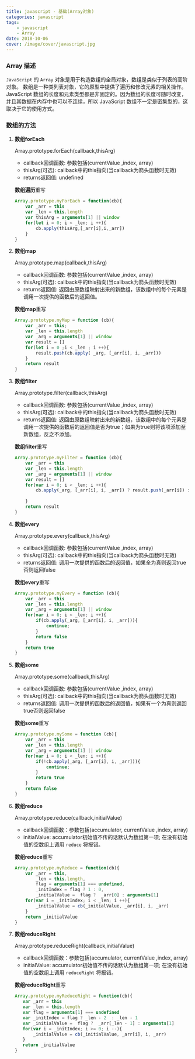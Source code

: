 ```yaml
---
title: javascript - 基础(Array对象)
categories: javascript
tags:
    - javascript
    - Array
date: 2018-10-06
cover: /image/cover/javascript.jpg
---
```


### Array 描述

`JavaScript` 的 `Array` 对象是用于构造数组的全局对象，数组是类似于列表的高阶对象。
数组是一种类列表对象，它的原型中提供了遍历和修改元素的相关操作。JavaScript 数组的长度和元素类型都是非固定的。因为数组的长度可随时改变，并且其数据在内存中也可以不连续，所以 JavaScript 数组不一定是密集型的，这取决于它的使用方式。

### 数组的方法

1. **数组forEach**

    Array.prototype.forEach(callback,thisArg)

    - callback回调函数: 参数包括(currentValue ,index, array)
    - thisArg(可选): callback中的this指向(当callback为箭头函数时无效)
    - returns返回值: undefined

    **数组遍历**重写

    ```javascript
   Array.prototype.myForEach = function(cb){
        var _arr = this
        var _len = this.length
        var thisArg = arguments[1] || window
        for(let i = 0; i < _len; i ++){
            cb.apply(thisArg,[_arr[i],i,_arr])
        }
    }
    ```

2. **数组map**

    Array.prototype.map(callback,thisArg)

    - callback回调函数: 参数包括(currentValue ,index, array)
    - thisArg(可选): callback中的this指向(当callback为箭头函数时无效)
    - returns返回值: 返回由原数组映射出来的新数组，该数组中的每个元素是调用一次提供的函数后的返回值。

    **数组map**重写

    ```javascript
    Array.prototype.myMap = function (cb){
        var _arr = this;
        var _len = this.length
        var _arg = arguments[1] || window
        var result = []
        for(let i = 0 ;i < _len ; i ++){
            result.push(cb.apply( _arg, [_arr[i], i, _arr]))
        }
        return result
    }

    ```

3. **数组filter**

    Array.prototype.filter(callback,thisArg)

    - callback回调函数: 参数包括(currentValue ,index, array)
    - thisArg(可选): callback中的this指向(当callback为箭头函数时无效)
    - returns返回值: 返回由原数组映射出来的新数组，该数组中的每个元素是调用一次提供的函数后的返回值是否为true；如果为true则将该项添加至新数组，反之不添加。

    **数组filter**重写

    ```javascript
    Array.prototype.myFilter = function (cb){
        var _arr = this
        var _len = this.length
        var _arg = arguments[1] || window
        var result = []
        for(var i = 0; i < _len; i ++){
            cb.apply(_arg, [_arr[i], i, _arr]) ? result.push(_arr[i]) : ""
                
        }
        return result
    }
    ```

4. **数组every**

    Array.prototype.every(callback,thisArg)

    - callback回调函数: 参数包括(currentValue ,index, array)
    - thisArg(可选): callback中的this指向(当callback为箭头函数时无效)
    - returns返回值: 调用一次提供的函数后的返回值，如果全为真则返回true否则返回false

    **数组every**重写

    ```javascript
    Array.prototype.myEvery = function (cb){
        var _arr = this
        var _len = this.length
        var _arg = arguments[1] || window
        for(var i = 0; i < _len; i ++){
            if(cb.apply(_arg, [_arr[i], i, _arr])){
                continue;
            }
            return false
        }
        return true
    }
    ```

5. **数组some**

    Array.prototype.some(callback,thisArg)

    - callback回调函数: 参数包括(currentValue ,index, array)
    - thisArg(可选): callback中的this指向(当callback为箭头函数时无效)
    - returns返回值: 调用一次提供的函数后的返回值，如果有一个为真则返回true否则返回false

    **数组some**重写

    ```javascript
    Array.prototype.mySome = function (cb){
        var _arr = this
        var _len = this.length
        var _arg = arguments[1] || window
        for(var i = 0; i < _len; i ++){
            if(!cb.apply(_arg, [_arr[i], i, _arr])){
                continue;
            }
            return true
        }
        return false
    }
    ```

6. **数组reduce**

    Array.prototype.reduce(callback,initialValue)

    - callback回调函数：参数包括(accumulator, currentValue ,index, array)
    - initialValue: accumulator初始值不传的话默认为数组第一项; 在没有初始值的空数组上调用 `reduce` 将报错。

    **数组reduce**重写

    ```javascript
    Array.prototype.myReduce = function(cb){
        var _arr = this,
            _len = this.length,
            flag = arguments[1] === undefined,
            _initIndex = flag ? 1 : 0,
            _initialValue =  flag ?  _arr[0] : arguments[1]
        for(var i = _initIndex; i < _len; i ++){
            _initialValue = cb(_initialValue, _arr[i], i, _arr)
        }
        return _initialValue
    }
    ```

7. **数组reduceRight**

    Array.prototype.reduceRight(callback,initialValue)

    - callback回调函数：参数包括(accumulator, currentValue ,index, array)
    - initialValue: accumulator初始值不传的话默认为数组第一项; 在没有初始值的空数组上调用 `reduceRight` 将报错。

    **数组reduceRight**重写

     ```javascript
    Array.prototype.myReduceRight = function(cb){
        var _arr = this
        var _len = this.length
        var flag = arguments[1] === undefined
        var _initIndex = flag ? _len - 2  : _len - 1
        var _initialValue =  flag ?  _arr[_len - 1] : arguments[1]
        for(var i = _initIndex; i >= 0; i --){
            _initialValue = cb(_initialValue, _arr[i], i, _arr)
        }
        return _initialValue
    }
    ```
